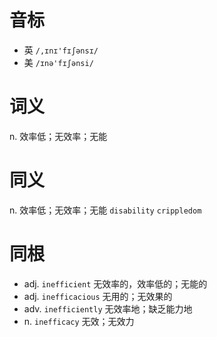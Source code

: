 # 音标

- 英 `/,ɪnɪ'fɪʃənsɪ/`
- 美 `/ɪnə'fɪʃənsi/`

# 词义

n. 效率低；无效率；无能


# 同义

n. 效率低；无效率；无能
`disability` `crippledom`

# 同根

- adj. `inefficient` 无效率的，效率低的；无能的
- adj. `inefficacious` 无用的；无效果的
- adv. `inefficiently` 无效率地；缺乏能力地
- n. `inefficacy` 无效；无效力

